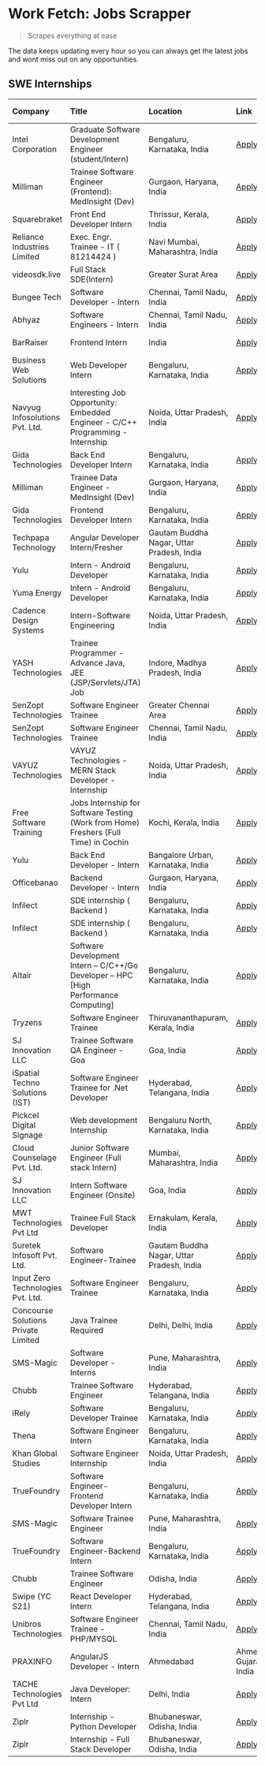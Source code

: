# Work Fetch: Jobs Scrapper
> Scrapes everything at ease

The data keeps updating every hour so you can always get the latest jobs and wont miss out on any opportunities.

## SWE Internships
<!--START_SECTION:workfetch-->
| Company                             | Title                                                                                | Location                                  | Link                                                                                                                                                                                                                                                                                                                | Date Posted   |
|:------------------------------------|:-------------------------------------------------------------------------------------|:------------------------------------------|:--------------------------------------------------------------------------------------------------------------------------------------------------------------------------------------------------------------------------------------------------------------------------------------------------------------------|:--------------|
| Intel Corporation                   | Graduate Software Development Engineer (student/Intern)                              | Bengaluru, Karnataka, India               | [Apply](https://in.linkedin.com/jobs/view/graduate-software-development-engineer-student-intern-at-intel-corporation-3844158226?refId=ARP5jaH%2BYw7bVCLR99d%2BFQ%3D%3D&trackingId=lLEmxixx9pID1dWymJSGyA%3D%3D&position=13&pageNum=0&trk=public_jobs_jserp-result_search-card)                                      | 2024-03-02    |
| Milliman                            | Trainee Software Engineer (Frontend): MedInsight (Dev)                               | Gurgaon, Haryana, India                   | [Apply](https://in.linkedin.com/jobs/view/trainee-software-engineer-frontend-medinsight-dev-at-milliman-3792874280?refId=ARP5jaH%2BYw7bVCLR99d%2BFQ%3D%3D&trackingId=kcQO9TaNxIo4nSuMa4EMRA%3D%3D&position=5&pageNum=0&trk=public_jobs_jserp-result_search-card)                                                    | 2024-03-01    |
| Squarebraket                        | Front End Developer Intern                                                           | Thrissur, Kerala, India                   | [Apply](https://in.linkedin.com/jobs/view/front-end-developer-intern-at-squarebraket-3838541191?refId=ARP5jaH%2BYw7bVCLR99d%2BFQ%3D%3D&trackingId=2SPcVCQOfxJqyJsZqtFTYQ%3D%3D&position=15&pageNum=0&trk=public_jobs_jserp-result_search-card)                                                                      | 2024-02-29    |
| Reliance Industries Limited         | Exec. Engr. Trainee - IT ( 81214424 )                                                | Navi Mumbai, Maharashtra, India           | [Apply](https://in.linkedin.com/jobs/view/exec-engr-trainee-it-81214424-at-reliance-industries-limited-3842850941?refId=2bsrWYGPENwAVIIM1uvZ1w%3D%3D&trackingId=HMsr40NrbO2mtZaqm4Zg%2Fg%3D%3D&position=13&pageNum=2&trk=public_jobs_jserp-result_search-card)                                                      | 2024-02-29    |
| videosdk.live                       | Full Stack SDE(Intern)                                                               | Greater Surat Area                        | [Apply](https://in.linkedin.com/jobs/view/full-stack-sde-intern-at-videosdk-live-3842945056?refId=ZHSSN3%2Fq7fBvarm0vTOmvw%3D%3D&trackingId=gOicC1CVoAAkhh8qQD5wjg%3D%3D&position=10&pageNum=3&trk=public_jobs_jserp-result_search-card)                                                                            | 2024-02-29    |
| Bungee Tech                         | Software Developer - Intern                                                          | Chennai, Tamil Nadu, India                | [Apply](https://in.linkedin.com/jobs/view/software-developer-intern-at-bungee-tech-3842220746?refId=2bsrWYGPENwAVIIM1uvZ1w%3D%3D&trackingId=eGQYq2OR9q%2F%2BUlaB60nN%2BA%3D%3D&position=4&pageNum=2&trk=public_jobs_jserp-result_search-card)                                                                       | 2024-02-28    |
| Abhyaz                              | Software Engineers - Intern                                                          | Chennai, Tamil Nadu, India                | [Apply](https://in.linkedin.com/jobs/view/software-engineers-intern-at-abhyaz-3842331306?refId=2bsrWYGPENwAVIIM1uvZ1w%3D%3D&trackingId=LkpsDAHr9SOazzDerfdifA%3D%3D&position=20&pageNum=2&trk=public_jobs_jserp-result_search-card)                                                                                 | 2024-02-28    |
| BarRaiser                           | Frontend Intern                                                                      | India                                     | [Apply](https://in.linkedin.com/jobs/view/frontend-intern-at-barraiser-3830344799?refId=ZHSSN3%2Fq7fBvarm0vTOmvw%3D%3D&trackingId=hY3VuJljluQQmBplPXa3Tg%3D%3D&position=6&pageNum=3&trk=public_jobs_jserp-result_search-card)                                                                                       | 2024-02-27    |
| Business Web Solutions              | Web Developer Intern                                                                 | Bengaluru, Karnataka, India               | [Apply](https://in.linkedin.com/jobs/view/web-developer-intern-at-business-web-solutions-3839906144?refId=ARP5jaH%2BYw7bVCLR99d%2BFQ%3D%3D&trackingId=1OiZhuSaJBzGxrZTL5IzqA%3D%3D&position=20&pageNum=0&trk=public_jobs_jserp-result_search-card)                                                                  | 2024-02-26    |
| Navyug Infosolutions Pvt. Ltd.      | Interesting Job Opportunity: Embedded Engineer - C/C++ Programming - Internship      | Noida, Uttar Pradesh, India               | [Apply](https://in.linkedin.com/jobs/view/interesting-job-opportunity-embedded-engineer-c-c%2B%2B-programming-internship-at-navyug-infosolutions-pvt-ltd-3833888454?refId=2bsrWYGPENwAVIIM1uvZ1w%3D%3D&trackingId=WaImwTPGMgZgGPceAtNhgw%3D%3D&position=17&pageNum=2&trk=public_jobs_jserp-result_search-card)      | 2024-02-24    |
| Gida Technologies                   | Back End Developer Intern                                                            | Bengaluru, Karnataka, India               | [Apply](https://in.linkedin.com/jobs/view/back-end-developer-intern-at-gida-technologies-3836849295?refId=2bsrWYGPENwAVIIM1uvZ1w%3D%3D&trackingId=fsDqcBZwW67%2F66fBHg5FdA%3D%3D&position=3&pageNum=2&trk=public_jobs_jserp-result_search-card)                                                                     | 2024-02-23    |
| Milliman                            | Trainee Data Engineer - MedInsight (Dev)                                             | Gurgaon, Haryana, India                   | [Apply](https://in.linkedin.com/jobs/view/trainee-data-engineer-medinsight-dev-at-milliman-3789275187?refId=2bsrWYGPENwAVIIM1uvZ1w%3D%3D&trackingId=ItS8Q4a%2Ftkt2UYVucgRDkg%3D%3D&position=18&pageNum=2&trk=public_jobs_jserp-result_search-card)                                                                  | 2024-02-23    |
| Gida Technologies                   | Frontend Developer Intern                                                            | Bengaluru, Karnataka, India               | [Apply](https://in.linkedin.com/jobs/view/frontend-developer-intern-at-gida-technologies-3836040945?refId=ARP5jaH%2BYw7bVCLR99d%2BFQ%3D%3D&trackingId=GWIKohUIyL4AF61VnZIFXA%3D%3D&position=17&pageNum=0&trk=public_jobs_jserp-result_search-card)                                                                  | 2024-02-21    |
| Techpapa Technology                 | Angular Developer Intern/Fresher                                                     | Gautam Buddha Nagar, Uttar Pradesh, India | [Apply](https://in.linkedin.com/jobs/view/angular-developer-intern-fresher-at-techpapa-technology-3834305862?refId=2bsrWYGPENwAVIIM1uvZ1w%3D%3D&trackingId=UTVa4wowANHJc3lgJYpuRg%3D%3D&position=2&pageNum=2&trk=public_jobs_jserp-result_search-card)                                                              | 2024-02-20    |
| Yulu                                | Intern - Android Developer                                                           | Bengaluru, Karnataka, India               | [Apply](https://in.linkedin.com/jobs/view/intern-android-developer-at-yulu-3834459982?refId=EBdXP5YufGwV%2BNAF2DDKsg%3D%3D&trackingId=leiTrMOgW%2BuZMbghvK1tMA%3D%3D&position=25&pageNum=1&trk=public_jobs_jserp-result_search-card)                                                                                | 2024-02-19    |
| Yuma Energy                         | Intern - Android Developer                                                           | Bengaluru, Karnataka, India               | [Apply](https://in.linkedin.com/jobs/view/intern-android-developer-at-yuma-energy-3830771896?refId=ZHSSN3%2Fq7fBvarm0vTOmvw%3D%3D&trackingId=KXr4KU7br7HNqG0hfqvmqw%3D%3D&position=19&pageNum=3&trk=public_jobs_jserp-result_search-card)                                                                           | 2024-02-19    |
| Cadence Design Systems              | Intern-Software Engineering                                                          | Noida, Uttar Pradesh, India               | [Apply](https://in.linkedin.com/jobs/view/intern-software-engineering-at-cadence-design-systems-3794689056?refId=2bsrWYGPENwAVIIM1uvZ1w%3D%3D&trackingId=%2BwvMXDcWjmIiySflckVx%2FA%3D%3D&position=24&pageNum=2&trk=public_jobs_jserp-result_search-card)                                                           | 2024-02-17    |
| YASH Technologies                   | Trainee Programmer - Advance Java, JEE (JSP/Servlets/JTA) Job                        | Indore, Madhya Pradesh, India             | [Apply](https://in.linkedin.com/jobs/view/trainee-programmer-advance-java-jee-jsp-servlets-jta-job-at-yash-technologies-3811759183?refId=ARP5jaH%2BYw7bVCLR99d%2BFQ%3D%3D&trackingId=OeJFCuRpuhqQ9xOb3CVgrA%3D%3D&position=16&pageNum=0&trk=public_jobs_jserp-result_search-card)                                   | 2024-02-13    |
| SenZopt Technologies                | Software Engineer Trainee                                                            | Greater Chennai Area                      | [Apply](https://in.linkedin.com/jobs/view/software-engineer-trainee-at-senzopt-technologies-3827688781?refId=EBdXP5YufGwV%2BNAF2DDKsg%3D%3D&trackingId=sx8QRHSgIorAcqyLoXMP8w%3D%3D&position=9&pageNum=1&trk=public_jobs_jserp-result_search-card)                                                                  | 2024-02-12    |
| SenZopt Technologies                | Software Engineer Trainee                                                            | Chennai, Tamil Nadu, India                | [Apply](https://in.linkedin.com/jobs/view/software-engineer-trainee-at-senzopt-technologies-3827686880?refId=EBdXP5YufGwV%2BNAF2DDKsg%3D%3D&trackingId=o%2FfWl1zFXd2pO3LvKg6Rag%3D%3D&position=21&pageNum=1&trk=public_jobs_jserp-result_search-card)                                                               | 2024-02-12    |
| VAYUZ Technologies                  | VAYUZ Technologies - MERN Stack Developer - Internship                               | Noida, Uttar Pradesh, India               | [Apply](https://in.linkedin.com/jobs/view/vayuz-technologies-mern-stack-developer-internship-at-vayuz-technologies-3822619356?refId=2bsrWYGPENwAVIIM1uvZ1w%3D%3D&trackingId=aHSyW09aJhqu7H2mM59kPA%3D%3D&position=5&pageNum=2&trk=public_jobs_jserp-result_search-card)                                             | 2024-02-10    |
| Free Software Training              | Jobs Internship for Software Testing (Work from Home) Freshers (Full Time) in Cochin | Kochi, Kerala, India                      | [Apply](https://in.linkedin.com/jobs/view/jobs-internship-for-software-testing-work-from-home-freshers-full-time-in-cochin-at-free-software-training-3826557030?refId=ZHSSN3%2Fq7fBvarm0vTOmvw%3D%3D&trackingId=vsi32OvHdzUmDyBW6B8eNA%3D%3D&position=8&pageNum=3&trk=public_jobs_jserp-result_search-card)         | 2024-02-10    |
| Yulu                                | Back End Developer - Intern                                                          | Bangalore Urban, Karnataka, India         | [Apply](https://in.linkedin.com/jobs/view/back-end-developer-intern-at-yulu-3821682220?refId=ARP5jaH%2BYw7bVCLR99d%2BFQ%3D%3D&trackingId=oPjhz881ZKr5Hwh4HgI9uQ%3D%3D&position=7&pageNum=0&trk=public_jobs_jserp-result_search-card)                                                                                | 2024-02-04    |
| Officebanao                         | Backend Developer - Intern                                                           | Gurgaon, Haryana, India                   | [Apply](https://in.linkedin.com/jobs/view/backend-developer-intern-at-officebanao-3814263731?refId=ARP5jaH%2BYw7bVCLR99d%2BFQ%3D%3D&trackingId=yF6JT7%2BL52gOxUsCwMNWOw%3D%3D&position=24&pageNum=0&trk=public_jobs_jserp-result_search-card)                                                                       | 2024-01-31    |
| Infilect                            | SDE internship ( Backend )                                                           | Bengaluru, Karnataka, India               | [Apply](https://in.linkedin.com/jobs/view/sde-internship-backend-at-infilect-3815120558?refId=ARP5jaH%2BYw7bVCLR99d%2BFQ%3D%3D&trackingId=lxSrCSiklG%2FaXcuwilSXVg%3D%3D&position=25&pageNum=0&trk=public_jobs_jserp-result_search-card)                                                                            | 2024-01-25    |
| Infilect                            | SDE internship ( Backend )                                                           | Bengaluru, Karnataka, India               | [Apply](https://in.linkedin.com/jobs/view/sde-internship-backend-at-infilect-3815120558?refId=EBdXP5YufGwV%2BNAF2DDKsg%3D%3D&trackingId=gSRU2e0DqQTX6envV%2B3nLw%3D%3D&position=1&pageNum=1&trk=public_jobs_jserp-result_search-card)                                                                               | 2024-01-25    |
| Altair                              | Software Development Intern – C/C++/Go Developer – HPC [High Performance Computing]  | Bengaluru, Karnataka, India               | [Apply](https://in.linkedin.com/jobs/view/software-development-intern-%E2%80%93-c-c%2B%2B-go-developer-%E2%80%93-hpc-high-performance-computing-at-altair-3809167074?refId=ZHSSN3%2Fq7fBvarm0vTOmvw%3D%3D&trackingId=jz8tyI1YiDzeHVV%2FeWVmzA%3D%3D&position=12&pageNum=3&trk=public_jobs_jserp-result_search-card) | 2024-01-19    |
| Tryzens                             | Software Engineer Trainee                                                            | Thiruvananthapuram, Kerala, India         | [Apply](https://in.linkedin.com/jobs/view/software-engineer-trainee-at-tryzens-3809363491?refId=EBdXP5YufGwV%2BNAF2DDKsg%3D%3D&trackingId=aKCSzrrN9GeYihBfa2C5Sg%3D%3D&position=13&pageNum=1&trk=public_jobs_jserp-result_search-card)                                                                              | 2024-01-18    |
| SJ Innovation LLC                   | Trainee Software QA Engineer - Goa                                                   | Goa, India                                | [Apply](https://in.linkedin.com/jobs/view/trainee-software-qa-engineer-goa-at-sj-innovation-llc-3804578231?refId=ZHSSN3%2Fq7fBvarm0vTOmvw%3D%3D&trackingId=UNqjXW88tWIRJ5FpKAmDMg%3D%3D&position=17&pageNum=3&trk=public_jobs_jserp-result_search-card)                                                             | 2024-01-18    |
| iSpatial Techno Solutions (IST)     | Software Engineer Trainee for .Net Developer                                         | Hyderabad, Telangana, India               | [Apply](https://in.linkedin.com/jobs/view/software-engineer-trainee-for-net-developer-at-ispatial-techno-solutions-ist-3826984352?refId=ZHSSN3%2Fq7fBvarm0vTOmvw%3D%3D&trackingId=DLUM0YjenZHMSofJ%2Fi5iCA%3D%3D&position=20&pageNum=3&trk=public_jobs_jserp-result_search-card)                                    | 2024-01-16    |
| Pickcel Digital Signage             | Web development Internship                                                           | Bengaluru North, Karnataka, India         | [Apply](https://in.linkedin.com/jobs/view/web-development-internship-at-pickcel-digital-signage-3826062393?refId=2bsrWYGPENwAVIIM1uvZ1w%3D%3D&trackingId=ihW4DOSPvQcylqDJfJoOQw%3D%3D&position=12&pageNum=2&trk=public_jobs_jserp-result_search-card)                                                               | 2024-01-15    |
| Cloud Counselage Pvt. Ltd.          | Junior Software Engineer (Full stack Intern)                                         | Mumbai, Maharashtra, India                | [Apply](https://in.linkedin.com/jobs/view/junior-software-engineer-full-stack-intern-at-cloud-counselage-pvt-ltd-3803132814?refId=EBdXP5YufGwV%2BNAF2DDKsg%3D%3D&trackingId=VmsCKIjw4j2g8CqxAW2ZUQ%3D%3D&position=2&pageNum=1&trk=public_jobs_jserp-result_search-card)                                             | 2024-01-11    |
| SJ Innovation LLC                   | Intern Software Engineer (Onsite)                                                    | Goa, India                                | [Apply](https://in.linkedin.com/jobs/view/intern-software-engineer-onsite-at-sj-innovation-llc-3799959011?refId=EBdXP5YufGwV%2BNAF2DDKsg%3D%3D&trackingId=Tb8Gzx7RTt1oHl0Rc84eDw%3D%3D&position=16&pageNum=1&trk=public_jobs_jserp-result_search-card)                                                              | 2024-01-11    |
| MWT Technologies Pvt Ltd            | Trainee Full Stack Developer                                                         | Ernakulam, Kerala, India                  | [Apply](https://in.linkedin.com/jobs/view/trainee-full-stack-developer-at-mwt-technologies-pvt-ltd-3800921715?refId=ARP5jaH%2BYw7bVCLR99d%2BFQ%3D%3D&trackingId=IYgop3783PYZXGbfEim9dA%3D%3D&position=4&pageNum=0&trk=public_jobs_jserp-result_search-card)                                                         | 2024-01-09    |
| Suretek Infosoft Pvt. Ltd.          | Software Engineer-Trainee                                                            | Gautam Buddha Nagar, Uttar Pradesh, India | [Apply](https://in.linkedin.com/jobs/view/software-engineer-trainee-at-suretek-infosoft-pvt-ltd-3800934643?refId=ARP5jaH%2BYw7bVCLR99d%2BFQ%3D%3D&trackingId=NCYgC%2BP9v5nePb0LXYVjtg%3D%3D&position=21&pageNum=0&trk=public_jobs_jserp-result_search-card)                                                         | 2024-01-09    |
| Input Zero Technologies Pvt. Ltd.   | Software Engineer Trainee                                                            | Bengaluru, Karnataka, India               | [Apply](https://in.linkedin.com/jobs/view/software-engineer-trainee-at-input-zero-technologies-pvt-ltd-3800927643?refId=EBdXP5YufGwV%2BNAF2DDKsg%3D%3D&trackingId=FjXrVuyffExQazE27741GQ%3D%3D&position=6&pageNum=1&trk=public_jobs_jserp-result_search-card)                                                       | 2024-01-09    |
| Concourse Solutions Private Limited | Java Trainee Required                                                                | Delhi, Delhi, India                       | [Apply](https://in.linkedin.com/jobs/view/java-trainee-required-at-concourse-solutions-private-limited-3800941190?refId=ZHSSN3%2Fq7fBvarm0vTOmvw%3D%3D&trackingId=GPDM2PEREKCS1tTfgjQl2A%3D%3D&position=2&pageNum=3&trk=public_jobs_jserp-result_search-card)                                                       | 2024-01-09    |
| SMS-Magic                           | Software Developer -Interns                                                          | Pune, Maharashtra, India                  | [Apply](https://in.linkedin.com/jobs/view/software-developer-interns-at-sms-magic-3799485343?refId=EBdXP5YufGwV%2BNAF2DDKsg%3D%3D&trackingId=nF53yqTV8ygoFDj%2Fl2Q%2FqA%3D%3D&position=11&pageNum=1&trk=public_jobs_jserp-result_search-card)                                                                       | 2024-01-05    |
| Chubb                               | Trainee Software Engineer                                                            | Hyderabad, Telangana, India               | [Apply](https://in.linkedin.com/jobs/view/trainee-software-engineer-at-chubb-3811550279?refId=2bsrWYGPENwAVIIM1uvZ1w%3D%3D&trackingId=TrFv4VbGBDWllpiRApFaSw%3D%3D&position=22&pageNum=2&trk=public_jobs_jserp-result_search-card)                                                                                  | 2023-12-28    |
| iRely                               | Software Developer Trainee                                                           | Bengaluru, Karnataka, India               | [Apply](https://in.linkedin.com/jobs/view/software-developer-trainee-at-irely-3801577534?refId=ARP5jaH%2BYw7bVCLR99d%2BFQ%3D%3D&trackingId=QnambccNGU1vcio%2F34ibcw%3D%3D&position=10&pageNum=0&trk=public_jobs_jserp-result_search-card)                                                                           | 2023-12-22    |
| Thena                               | Software Engineer Intern                                                             | Bengaluru, Karnataka, India               | [Apply](https://in.linkedin.com/jobs/view/software-engineer-intern-at-thena-3778731751?refId=ARP5jaH%2BYw7bVCLR99d%2BFQ%3D%3D&trackingId=cvcQZhDUxpwD11VYVrSBIA%3D%3D&position=12&pageNum=0&trk=public_jobs_jserp-result_search-card)                                                                               | 2023-12-05    |
| Khan Global Studies                 | Software Engineer Internship                                                         | Noida, Uttar Pradesh, India               | [Apply](https://in.linkedin.com/jobs/view/software-engineer-internship-at-khan-global-studies-3766942197?refId=EBdXP5YufGwV%2BNAF2DDKsg%3D%3D&trackingId=o1VM%2F8%2BiIWxeM5IwFUcr9g%3D%3D&position=24&pageNum=1&trk=public_jobs_jserp-result_search-card)                                                           | 2023-11-27    |
| TrueFoundry                         | Software Engineer- Frontend Developer Intern                                         | Bengaluru, Karnataka, India               | [Apply](https://in.linkedin.com/jobs/view/software-engineer-frontend-developer-intern-at-truefoundry-3790095058?refId=ARP5jaH%2BYw7bVCLR99d%2BFQ%3D%3D&trackingId=4qlLM1DHfPW0Rjp46y4OiA%3D%3D&position=11&pageNum=0&trk=public_jobs_jserp-result_search-card)                                                      | 2023-11-24    |
| SMS-Magic                           | Software Trainee Engineer                                                            | Pune, Maharashtra, India                  | [Apply](https://in.linkedin.com/jobs/view/software-trainee-engineer-at-sms-magic-3761409781?refId=EBdXP5YufGwV%2BNAF2DDKsg%3D%3D&trackingId=4IIai%2FoHgqJqLvv04CbMDA%3D%3D&position=4&pageNum=1&trk=public_jobs_jserp-result_search-card)                                                                           | 2023-11-16    |
| TrueFoundry                         | Software Engineer-Backend Intern                                                     | Bengaluru, Karnataka, India               | [Apply](https://in.linkedin.com/jobs/view/software-engineer-backend-intern-at-truefoundry-3779508170?refId=EBdXP5YufGwV%2BNAF2DDKsg%3D%3D&trackingId=xkbZag2lvs9eBWF09Jr3%2FA%3D%3D&position=8&pageNum=1&trk=public_jobs_jserp-result_search-card)                                                                  | 2023-11-10    |
| Chubb                               | Trainee Software Engineer                                                            | Odisha, India                             | [Apply](https://in.linkedin.com/jobs/view/trainee-software-engineer-at-chubb-3756335100?refId=ZHSSN3%2Fq7fBvarm0vTOmvw%3D%3D&trackingId=%2FX58%2FN8nqAsn9PfE4g32jQ%3D%3D&position=14&pageNum=3&trk=public_jobs_jserp-result_search-card)                                                                            | 2023-11-02    |
| Swipe (YC S21)                      | React Developer Intern                                                               | Hyderabad, Telangana, India               | [Apply](https://in.linkedin.com/jobs/view/react-developer-intern-at-swipe-yc-s21-3737600089?refId=ARP5jaH%2BYw7bVCLR99d%2BFQ%3D%3D&trackingId=kcrH0YbHC%2FnSFkqXhxJ9rg%3D%3D&position=14&pageNum=0&trk=public_jobs_jserp-result_search-card)                                                                        | 2023-10-13    |
| Unibros Technologies                | Software Engineer Trainee - PHP/MYSQL                                                | Chennai, Tamil Nadu, India                | [Apply](https://in.linkedin.com/jobs/view/software-engineer-trainee-php-mysql-at-unibros-technologies-3656599241?refId=EBdXP5YufGwV%2BNAF2DDKsg%3D%3D&trackingId=HB5b%2BEGTju76WUm%2BvFGNIQ%3D%3D&position=14&pageNum=1&trk=public_jobs_jserp-result_search-card)                                                   | 2023-06-12    |
| PRAXINFO                            | AngularJS Developer - Intern | Ahmedabad                                             | Ahmedabad, Gujarat, India                 | [Apply](https://in.linkedin.com/jobs/view/angularjs-developer-intern-ahmedabad-at-praxinfo-3656594961?refId=ZHSSN3%2Fq7fBvarm0vTOmvw%3D%3D&trackingId=5f0KwfR404RlN7khd9TnwQ%3D%3D&position=11&pageNum=3&trk=public_jobs_jserp-result_search-card)                                                                  | 2023-06-12    |
| TACHE Technologies Pvt Ltd          | Java Developer: Intern                                                               | Delhi, India                              | [Apply](https://in.linkedin.com/jobs/view/java-developer-intern-at-tache-technologies-pvt-ltd-3627622735?refId=2bsrWYGPENwAVIIM1uvZ1w%3D%3D&trackingId=otTEdhVpaxZrOSKz032Xow%3D%3D&position=25&pageNum=2&trk=public_jobs_jserp-result_search-card)                                                                 | 2023-06-06    |
| Ziplr                               | Internship - Python Developer                                                        | Bhubaneswar, Odisha, India                | [Apply](https://in.linkedin.com/jobs/view/internship-python-developer-at-ziplr-3645677592?refId=2bsrWYGPENwAVIIM1uvZ1w%3D%3D&trackingId=2c4uZ%2FEfKrcLpvGVfhbGPQ%3D%3D&position=7&pageNum=2&trk=public_jobs_jserp-result_search-card)                                                                               | 2023-06-02    |
| Ziplr                               | Internship - Full Stack Developer                                                    | Bhubaneswar, Odisha, India                | [Apply](https://in.linkedin.com/jobs/view/internship-full-stack-developer-at-ziplr-3645675705?refId=2bsrWYGPENwAVIIM1uvZ1w%3D%3D&trackingId=IQWMcQOlimaqn25vufBDMA%3D%3D&position=23&pageNum=2&trk=public_jobs_jserp-result_search-card)                                                                            | 2023-06-02    |
<!--END_SECTION:workfetch-->
